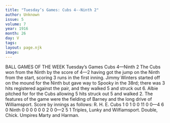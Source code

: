 ```yaml
---
title: "Tuesday’s Games: Cubs 4--Ninth 2"
author: Unknown
issue: 5
volume: 7
year: 1916
month: 26
day: V
tags:
layout: page.njk
image:
---
```

BALL GAMES OF THE WEEK    Tuesday’s Games    Cubs 4—Ninth 2       The Cubs won from the Ninth by the score of 4—2 having got the jump on the Ninth from the start, scoring 3 runs in the first inning.       Jimmy Winters started off on the mound for the Ninth but gave way to Spooky in the 38rd; there was 3 hits registered against the pair, and they walked 5 and struck out 6.       Albie pitched for for the Cubs allowing 5 hits struck out 5 and walked 2.       The features of the game were the fielding of Barney and the long drive of Williamsport.       Score by innings as follows: R. H. E. Cubs 1 0 1 0 0 11 0 0—4 6 0 Ninth 0 0 0 0 0 0 2 0 0—2 5 1      Triples, Lunky and Wilfiamsport.       Double, Chick.       Umpires Marty and Harman.    

